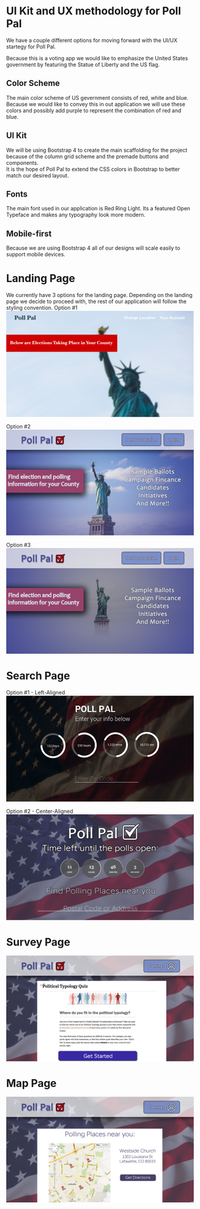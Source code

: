 # UI Kit and UX methodology for Poll Pal

We have a couple different options for moving forward with the UI/UX startegy for Poll Pal.

Because this is a voting app we would like to emphasize the United States government by featuring the Statue of Liberty and the US flag.  

## Color Scheme
The main color scheme of US gevernment consists of red, white and blue.  Because we would like to convey this in out application we will use these colors and possibly add purple to represent the combination of red and blue.

## UI Kit
We will be using Bootstrap 4 to create the main scaffolding for the project because of the column grid scheme and the premade buttons and components.  
It is the hope of Poll Pal to extend the CSS colors in Bootstrap to better match our desired layout.

## Fonts
The main font used in our application is Red Ring Light.   Its a featured Open Typeface and makes any typography look more modern.

## Mobile-first
Because we are using Bootstrap 4 all of our designs will scale easily to support mobile devices.  


# Landing Page
We currently have 3 options for the landing page. Depending on the landing page we decide to proceed with, the rest of our application will follow the styling convention. 
Option #1
<img src="./SplashV1.png"/>

Option #2
<img src="./SplashV2.png"/>

Option #3
<img src="./SplashAlternate.jpg"/>

# Search Page
Option #1 - Left-Aligned
<img src="./HomePage.png"/>

Option #2 - Center-Aligned
<img src="./HomePageAlternate.jpg"/>

# Survey Page
<img src="./Survey.jpg"/>

# Map Page
<img src="./Map.jpg"/>
